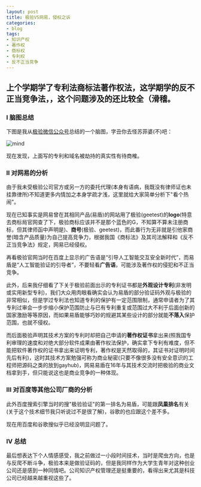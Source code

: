 ```yaml
---
layout: post
title: 极验VS网易，侵权之诉
categories:
- blog
tags:
- 知识产权
- 著作权
- 商标权
- 专利权
- 反不正当竞争
---
```




## 上个学期学了专利法商标法著作权法，这学期学的反不正当竞争法，，这个问题涉及的还比较全（滑稽。

### Ⅰ 脑图总结

下图是我从[极验微信公众号](https://link.zhihu.com/?target=https%3A//mp.weixin.qq.com/s%3F__biz%3DMzI2MDE5MTQxNg%3D%3D%26mid%3D2649690073%26idx%3D1%26sn%3Da1377223ba996ec51512dc1a22ea376c%26chksm%3Df276ca0ec5014318ab21cd4c9b875a63fdbe9d6441eadce51aed0f33451f13342296a0426df2%26mpshare%3D1%26scene%3D2%26srcid%3D0917wwWU6785p2zn7wviNxH5%26from%3Dtimeline%26ascene%3D2%26devicetype%3Dandroid-22%26version%3D26060739%26nettype%3Dcmnet%26abtest_cookie%3DBAABAAoACwASABMABAAjlx4AWZkeAGGZHgBsmR4AAAA%253D%26lang%3Dzh_CN%26pass_ticket%3Dg7qQ%252F%252BK0h3H0XSDlMU5REAYm%252Frv47QrBQFISrTp4pBnMVbg%252FdnpY5Q7hGELadJoG%26wx_header%3D1)总结的一个脑图，字丑你去怪苏菲婆(不)吧：

![mind](http://pe4eotrcd.bkt.clouddn.com/%E8%84%91%E5%9B%BE.png)

现在发现，上面写的专利和域名被劫持的真实性有待商榷。

### Ⅱ 对网易的分析

由于我未受极验公司官方或另一方的委托代理(本身有语病，我既没有律师证也未挂靠律所)不知道更多内情加之本身学疏才浅，这里就给大家简单分析下"看个热闹"。

现在已知事实是网易曾在其相同产品(易盾)的网站用了极验(geetest)的<strong>logo</strong>(特意去商标局官网查了下，极验商标应该并不是那个蓝色的G，不知算不算未注册商标，但其律师函中声明是)、<strong>商号</strong>(极验、geetest)，而此番行为无非就是引他家商誉(暗含产品质量)为自己提高竞争力，根据我国《商标法》及其司法解释和《反不正当竞争法》规定，网易已经侵权。

再看极验官网当时在百度上显示的广告语是“引导人工智能交互安全新时代”，而易盾是“人工智能验证的引导者”，不要轻看<strong>广告语</strong>，可能涉及著作权的侵犯和不正当竞争。

此外，后来我仔细看了下关于极验前面出示的专利证书都是<strong>外观设计专利</strong>(非发明或实用新型专利)，我们大众用肉眼看确实会认为易盾的部分验证码外观与极验的非常相似，但是学过专利法也知道专利的保护有一定范围限制，通常申请者为了其专利过审会一步步缩小保护范围防止与已有专利重复或范围过大不利于后面创新的国家激励等等原因，而如果易盾能够巧妙的规避其某些设计的部分就能<strong>不落入</strong>保护范围，也就不侵权。

而后面极验声明其技术方案的专利时却把自己申请的<strong>著作权证书</strong>拿出来(照我国专利审理的速度和对绝大部分软件成果由著作权法保护，确实拿下专利有难度，但不能把软件著作权的证书拿出来证明专利，著作权是天然取得的，其证书对证明时间先后有利)，这时其技术方案勉强可称为商业秘密(只要不像很多没有安全意识的工程师把源码之类的放到gayhub)，网易易盾在16年与其技术交流时把极验的商业文档拿到手，但只能说这也是商业竞争的一种体现。

### Ⅲ 对百度等其他公司厂商的分析

此外百度搜索引擎当时的搜"极验验证"的第一排名为易盾，可能跟<strong>凤巢排名</strong>有关(关于这个技术细节我只听说过不是很了解)，谷歌的也应跟这个差不多。

现在用百度和谷歌搜似乎已经没明显问题了。

### Ⅳ 总结

最后想表达下个人情感感受，我之前做过一小段时间技术，当时是爬虫方向，也是与反爬不断斗争，极验本来是做验证码的，但是我同样作为大学生青年对这种创业公司还是感到一种同情吧。公司知识产权管理还是挺重要的，看得出来尤其是科技公司已经越来越重视这些了。








